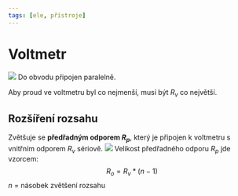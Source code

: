 ```yaml
---
tags: [ele, přístroje]
---
```

# Voltmetr
![](Pasted%20image%2020220117090249.png)
Do obvodu připojen paralelně.

Aby proud ve voltmetru byl co nejmenší, musí být $R_v$ co největší.

## Rozšíření rozsahu
Zvětšuje se **předřadným odporem $R_p$**, který je připojen k voltmetru s vnitřním odporem $R_v$ sériově.
![](Pasted%20image%2020220117090519.png)
Velikost předřadného odporu $R_p$ jde vzorcem:
$$R_o = R_v * (n-1)$$ $n$ = násobek zvětšení rozsahu
